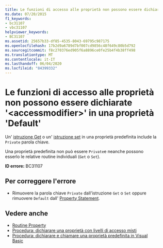 ```yaml
---
title: Le funzioni di accesso alle proprietà non possono essere dichiarate '<accessmodifier>' in una proprietà 'Default'
ms.date: 07/20/2015
f1_keywords:
- bc31107
- vbc31107
helpviewer_keywords:
- BC31107
ms.assetid: 25657b33-df85-4535-8043-69795c987175
ms.openlocfilehash: 17b2d9a6789d7bf007cd9856c48f649c80b5d792
ms.sourcegitcommit: f8c270376ed905f6a8896ce0fe25b4f4b38ff498
ms.translationtype: MT
ms.contentlocale: it-IT
ms.lasthandoff: 06/04/2020
ms.locfileid: "84399332"
---
```

# <a name="property-accessors-cannot-be-declared-accessmodifier-in-a-default-property"></a>Le funzioni di accesso alle proprietà non possono essere dichiarate '\<accessmodifier>' in una proprietà 'Default'
Un' [istruzione Get](../language-reference/statements/get-statement.md) o un' [istruzione set](../language-reference/statements/set-statement.md) in una proprietà predefinita include la `Private` parola chiave.  
  
 Una proprietà predefinita non può essere `Private`e neanche possono esserlo le relative routine individuali (`Get` o `Set`).  
  
 **ID errore:** BC31107  
  
## <a name="to-correct-this-error"></a>Per correggere l'errore  
  
- Rimuovere la parola chiave `Private` dall'istruzione `Get` o `Set` oppure rimuovere `Default` dall' [Property Statement](../language-reference/statements/property-statement.md).  
  
## <a name="see-also"></a>Vedere anche

- [Routine Property](../programming-guide/language-features/procedures/property-procedures.md)
- [Procedura: dichiarare una proprietà con livelli di accesso misti](../programming-guide/language-features/procedures/how-to-declare-a-property-with-mixed-access-levels.md)
- [Procedura: dichiarare e chiamare una proprietà predefinita in Visual Basic](../programming-guide/language-features/procedures/how-to-declare-and-call-a-default-property.md)
